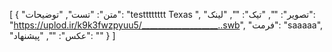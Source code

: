 [
  {
    "متن": "تست",
    "توضیحات": "testttttttt Texas ",
    "تصویر": "",
    "تیک": "",
    "لینک": "https://uplod.ir/k9k3fwzpyuu5/___________________..swb",
    "فرمت": "saaaaa",
    "عکس": "",
    "پیشنهاد": ""
  }
]